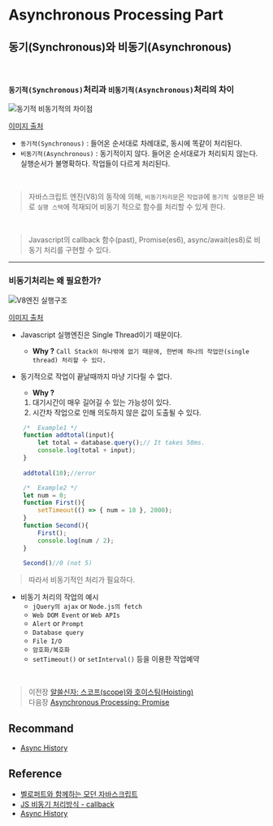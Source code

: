 # Asynchronous Processing Part

## 동기(Synchronous)와 비동기(Asynchronous)
<br/>

### `동기적(Synchronous)`처리과 `비동기적(Asynchronous)`처리의 차이
<img src="https://media.vlpt.us/images/dek1313/post/67fcab43-5716-4d3f-bcb8-f4c8b6c91261/1.JPG" alt="동기적 비동기적의 차이점">
<br>

[이미지 출처](https://velog.io/@dek1313/JS-%EB%B9%84%EB%8F%99%EA%B8%B0-%EC%B2%98%EB%A6%AC%EB%B0%A9%EC%8B%9D)
<br>

- `동기적(Synchronous)` : 들어온 순서대로 차례대로, 동시에 똑같이 처리된다.
- `비동기적(Asynchronous)` : 동기적이지 않다. 들어온 순서대로가 처리되지 않는다. 실행순서가 불명확하다. 작업들이 다르게 처리된다.
<br>

> 자바스크립트 엔진(V8)의 동작에 의해, `비동기처리문`은 `작업큐`에 `동기적 실행문`은 바로 `실행 스택`에 적재되어 비동기 적으로 함수를 처리할 수 있게 한다.
<br>

> Javascript의 callback 함수(past), Promise(es6), async/await(es8)로 비동기 처리를 구현할 수 있다.
<hr>

### 비동기처리는 왜 필요한가?
<img src="https://t1.daumcdn.net/cfile/tistory/995B743C5B3C1C672C" alt="V8엔진 실행구조">
<br>

[이미지 출처](https://marlinbar.tistory.com/30)
<br>

- Javascript 실행엔진은 Single Thread이기 때문이다. 
    - __Why ?__ `Call Stack이 하나밖에 없기 때문에, 한번에 하나의 작업만(single thread) 처리할 수 있다.`
    
- 동기적으로 작업이 끝날때까지 마냥 기다릴 수 없다.
    - __Why ?__ 
    1. 대기시간이 매우 길어길 수 있는 가능성이 있다.
    2. 시간차 작업으로 인해 의도하지 않은 값이 도출될 수 있다.

```javascript
    /*  Example1 */
    function addtotal(input){
        let total = database.query();// It takes 50ms.
        console.log(total + input);
    }
    
    addtotal(10);//error
```

```javascript
    /*  Example2 */
    let num = 0;
    function First(){
        setTimeout(() => { num = 10 }, 2000);
    }
    function Second(){
        First();
        console.log(num / 2);
    }
    
    Second()//0 (not 5)
```
> 따라서 비동기적인 처리가 필요하다. 

- 비동기 처리의 작업의 예시
    - `jQuery의 ajax` or `Node.js의 fetch`
    - `Web DOM Event` or `Web APIs`
    - `Alert` or `Prompt`
    - `Database query`
    - `File I/O`
    - `암호화/복호화`
    - `setTimeout()` or `setInterval()` 등을 이용한 작업예약




</br>

>   이전장 [알쓸신자: 스코프(scope)와 호이스팅(Hoisting)](https://github.com/ss-won/Javascript/blob/master/ASSJ/assj9.md)<br/>
>   다음장 [Asynchronous Processing: Promise](https://github.com/ss-won/Javascript/blob/master/Asynchronous_Processing/ap2.md)

## Recommand
- [Async History](https://www.slideshare.net/NishchitDhanani/async-history-javascript)

## Reference
- [벨로퍼트와 함께하는 모던 자바스크립트](https://learnjs.vlpt.us/)
- [JS 비동기 처리방식 - callback](https://velog.io/@dek1313/JS-%EB%B9%84%EB%8F%99%EA%B8%B0-%EC%B2%98%EB%A6%AC%EB%B0%A9%EC%8B%9D)
- [Async History](https://www.slideshare.net/NishchitDhanani/async-history-javascript)
